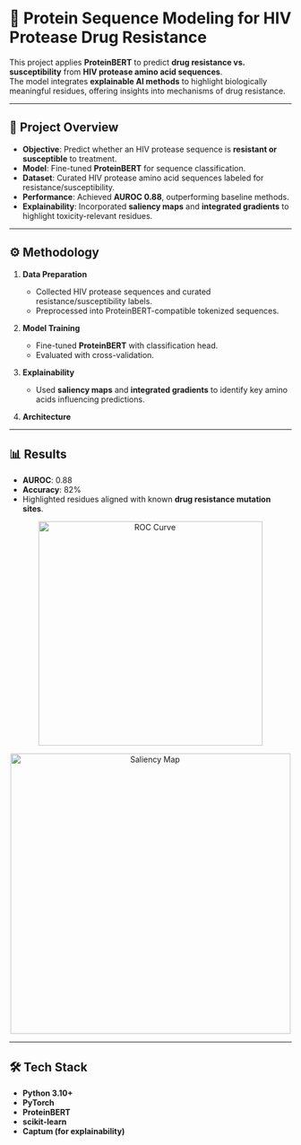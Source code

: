 # 🧬 Protein Sequence Modeling for HIV Protease Drug Resistance

This project applies **ProteinBERT** to predict **drug resistance vs. susceptibility** from **HIV protease amino acid sequences**.  
The model integrates **explainable AI methods** to highlight biologically meaningful residues, offering insights into mechanisms of drug resistance.

---

## 📌 Project Overview
- **Objective**: Predict whether an HIV protease sequence is **resistant or susceptible** to treatment.  
- **Model**: Fine-tuned **ProteinBERT** for sequence classification.  
- **Dataset**: Curated HIV protease amino acid sequences labeled for resistance/susceptibility.  
- **Performance**: Achieved **AUROC 0.88**, outperforming baseline methods.  
- **Explainability**: Incorporated **saliency maps** and **integrated gradients** to highlight toxicity-relevant residues.  

---

## ⚙️ Methodology
1. **Data Preparation**
   - Collected HIV protease sequences and curated resistance/susceptibility labels.  
   - Preprocessed into ProteinBERT-compatible tokenized sequences.  

2. **Model Training**
   - Fine-tuned **ProteinBERT** with classification head.  
   - Evaluated with cross-validation.  

3. **Explainability**
   - Used **saliency maps** and **integrated gradients** to identify key amino acids influencing predictions.
  
4. **Architecture**

---

## 📊 Results
- **AUROC**: 0.88  
- **Accuracy**: 82%  
- Highlighted residues aligned with known **drug resistance mutation sites**.  

<p align="center">
  <img src="images/roc_curve.png" alt="ROC Curve" width="400"/>
</p>

<p align="center">
  <img src="images/saliency_map.png" alt="Saliency Map" width="500"/>
</p>

---

## 🛠️ Tech Stack
- **Python 3.10+**  
- **PyTorch**  
- **ProteinBERT**  
- **scikit-learn**  
- **Captum (for explainability)**  
